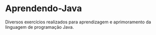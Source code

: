 # Aprendendo-Java
Diversos exercícios realizados para aprendizagem e aprimoramento da linguagem de programação Java. 
